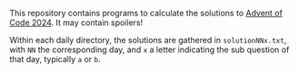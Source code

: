 This repository contains programs to calculate the solutions to [Advent of Code
2024](https://adventofcode.com/2024/). It may contain spoilers!

Within each daily directory, the solutions are gathered in `solutionNNx.txt`,
with `NN` the corresponding day, and `x` a letter indicating the sub question of
that day, typically `a` or `b`.

